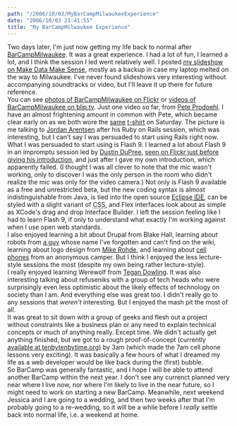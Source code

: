```yaml
---
path: "/2006/10/03/MyBarCampMilwaukeeExperience" 
date: "2006/10/03 21:41:55" 
title: "My BarCampMilwaukee Experience" 
---
```

Two days later, I'm just now getting my life back to normal after <a href="http://barcampmilwaukee.com/">BarCampMilwaukee</a>. It was a great experience. I had a lot of fun, I learned a lot, and I think the session I led went relatively well. I posted <a href="http://microformat.makedatamakesense.com/microformats_are_very_semantic_html/">my slideshow on Make Data Make Sense</a>, mostly as a backup in case my laptop melted on the way to Milwaukee. I've never found slideshows very interesting without accompanying soundtracks or video, but I'll leave it up there for future reference.<br>You can see <a href="http://www.flickr.com/photos/tags/barcampmilwaukee/">photos of BarCampMilwaukee on Flickr</a> or <a href="http://blip.tv/posts/?topic_name=barcampmilwaukee">videos of BarCampMilwaukee on blip.tv</a>. Just one video so far, from <a href="http://rasterweb.net/raster/">Pete Prodoehl</a>. I have an almost frightening amount in common with Pete, which became clear early on as we both wore the <a href="http://www.flickr.com/photos/kevron/257942031/">same</a> <a href="http://www.flickr.com/photos/kevron/256913011/">t-shirt</a> on Saturday. The picture is me talking to <a href="http://blissdev.net/">Jordan Arentsen</a> after his Ruby on Rails session, which was interesting, but I can't say I was persuaded to start using Rails right now.<br>What I was persuaded to start using is Flash 9. I learned a lot about Flash 9 in an impromptu session led by <a href="http://www.blog.dujodu.com/">Dustin DuPree</a>, <a href="http://www.flickr.com/photos/raster/256776452/">seen on Flickr just before giving his introduction</a>, and just after I gave my own introduction, which apparently failed. (I thought I was all clever to note that the mic wasn't working, only to discover I was the only person in the room who didn't realize the mic was only for the video camera.) Not only is Flash 9 available as a free and unrestricted beta, but the new coding syntax is almost indistinguishable from Java, is tied into the open source <a href="http://www.eclipse.org/">Eclipse <abbr title="Integrated Development Environment">IDE</abbr></a>, can be styled with a slight variant of <abbr title="Cascading Style Sheets">CSS</abbr>, and Flex interfaces look about as simple as XCode's drag and drop Interface Builder. I left the session feeling like I had to learn Flash 9, if only to understand what exactly I'm working against when I use open web standards.<br>I also enjoyed learning a bit about Drupal from Blake Hall, learning about robots from <a href="http://www.flickr.com/photos/raster/256872604/in/photostream/">a guy</a> whose name I've forgotten and can't find on the wiki, learning about logo design from <a href="http://www.rohdesign.com/weblog/">Mike Rohde</a>, and learning about <a href="http://www.flickr.com/photos/kevron/257945762/">cell phones</a> from an anonymous camper. But I think I enjoyed the less lecture-style sessions the most (despite my own being rather lecture-style).<br>I really enjoyed learning Werewolf from <a href="http://wikignome.com/">Tegan Dowling</a>. It was also interesting talking about refuseniks with a group of tech heads who were surprisingly even less optimistic about the likely effects of technology on society than I am. And everything else was great too. I didn't really go to any sessions that *weren't* interesting. But I enjoyed the mash pit the most of all.<br>It was great to sit down with a group of geeks and flesh out a project without constraints like a business plan or any need to explain technical concepts or much of anything really. Except time. We didn't actually get anything finished, but we got to a rough proof-of-concept (currently <a href="http://tenbytenbytime.org/index/search/?date=2006-01-03">available at tenbytenbytime.org</a>) by 3am (which made the 7am cell phone lessons very exciting). It was basically a few hours of what I dreamed my life as a web developer would be like back during the (first) bubble.<br>So BarCamp was generally fantastic, and I hope I will be able to attend another BarCamp within the next year. I don't see any currenct planned very near where I live now, nor where I'm likely to live in the near future, so I might need to work on starting a new BarCamp. Meanwhile, next weekend Jessica and I are going to a wedding, and then two weeks after that I'm probably going to a re-wedding, so it will be a while before I *really* settle back into normal life, i.e. a weekend at home.